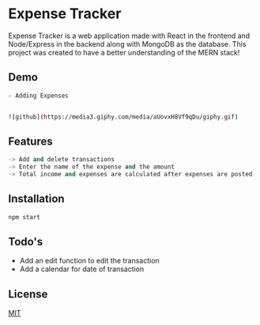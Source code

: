 # Expense Tracker

Expense Tracker is a web application made with React in the frontend and Node/Express in the backend along with MongoDB as the database. This project was created to have a better understanding of the MERN stack!

## Demo
```bash
- Adding Expenses


![github](https://media3.giphy.com/media/aUovxH8Vf9qDu/giphy.gif)


```

## Features

```python
-> Add and delete transactions
-> Enter the name of the expense and the amount
-> Total income and expenses are calculated after expenses are posted
```

## Installation
```javascript
npm start
```
## Todo's
- Add an edit function to edit the transaction
- Add a calendar for date of transaction

## License
[MIT](https://choosealicense.com/licenses/mit/)
